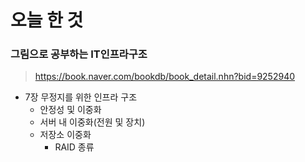 # 오늘 한 것 

### 그림으로 공부하는 IT인프라구조
> https://book.naver.com/bookdb/book_detail.nhn?bid=9252940

- 7장 무정지를 위한 인프라 구조
    - 안정성 및 이중화
    - 서버 내 이중화(전원 및 장치)
    - 저장소 이중화
        - RAID 종류
